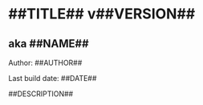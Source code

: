 # ##TITLE## v##VERSION##
## aka ##NAME##

Author: ##AUTHOR##

Last build date: ##DATE##

##DESCRIPTION##